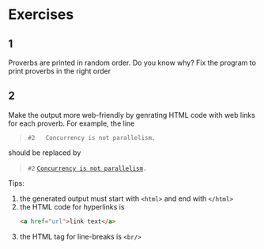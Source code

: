# Exercises

## 1 
Proverbs are printed in random order. Do you know why?
Fix the program to print proverbs in the right order

## 2
Make the output more web-friendly by genrating HTML code with web links for each proverb.
For example, the line

> `#2	Concurrency is not parallelism.`

should be replaced by
> `#2`	[`Concurrency is not parallelism`](https://www.youtube.com/watch?v=PAAkCSZUG1c&t=3m42s)`.`

Tips: 
1. the generated output must start with `<html>` and end with `</html>`
1. the HTML code for hyperlinks is 
    ```html
    <a href="url">link text</a>
    ```
1. the HTML tag for line-breaks is `<br/>`
